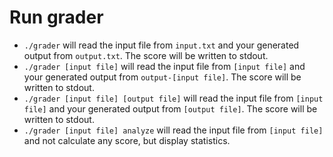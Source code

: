 # Run grader

- `./grader` will read the input file from `input.txt` and your generated output from `output.txt`. The score will be written to stdout.
- `./grader [input file]` will read the input file from `[input file]` and your generated output from `output-[input file]`. The score will be written to stdout.
- `./grader [input file] [output file]` will read the input file from `[input file]` and your generated output from `[output file]`. The score will be written to stdout.
- `./grader [input file] analyze` will read the input file from `[input file]` and not calculate any score, but display statistics.